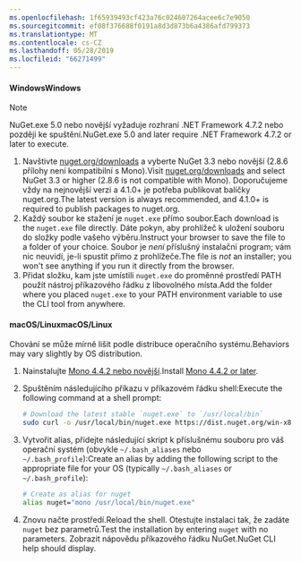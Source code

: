 ```yaml
---
ms.openlocfilehash: 1f65939493cf423a76c024607264acee6c7e9050
ms.sourcegitcommit: ef08f376688f0191a8d3d873b6a4386afd799373
ms.translationtype: MT
ms.contentlocale: cs-CZ
ms.lasthandoff: 05/28/2019
ms.locfileid: "66271499"
---
```

#### <a name="windows"></a><span data-ttu-id="e2474-101">Windows</span><span class="sxs-lookup"><span data-stu-id="e2474-101">Windows</span></span>

> [!Note]
> <span data-ttu-id="e2474-102">NuGet.exe 5.0 nebo novější vyžaduje rozhraní .NET Framework 4.7.2 nebo později ke spuštění.</span><span class="sxs-lookup"><span data-stu-id="e2474-102">NuGet.exe 5.0 and later require .NET Framework 4.7.2 or later to execute.</span></span>

1. <span data-ttu-id="e2474-103">Navštivte [nuget.org/downloads](https://nuget.org/downloads) a vyberte NuGet 3.3 nebo novější (2.8.6 přílohy není kompatibilní s Mono).</span><span class="sxs-lookup"><span data-stu-id="e2474-103">Visit [nuget.org/downloads](https://nuget.org/downloads) and select NuGet 3.3 or higher (2.8.6 is not compatible with Mono).</span></span> <span data-ttu-id="e2474-104">Doporučujeme vždy na nejnovější verzi a 4.1.0+ je potřeba publikovat balíčky nuget.org.</span><span class="sxs-lookup"><span data-stu-id="e2474-104">The latest version is always recommended, and 4.1.0+ is required to publish packages to nuget.org.</span></span>
1. <span data-ttu-id="e2474-105">Každý soubor ke stažení je `nuget.exe` přímo soubor.</span><span class="sxs-lookup"><span data-stu-id="e2474-105">Each download is the `nuget.exe` file directly.</span></span> <span data-ttu-id="e2474-106">Dáte pokyn, aby prohlížeč k uložení souboru do složky podle vašeho výběru.</span><span class="sxs-lookup"><span data-stu-id="e2474-106">Instruct your browser to save the file to a folder of your choice.</span></span> <span data-ttu-id="e2474-107">Soubor je *není* příslušný instalační program; vám nic neuvidí, je-li spustit přímo z prohlížeče.</span><span class="sxs-lookup"><span data-stu-id="e2474-107">The file is *not* an installer; you won't see anything if you run it directly from the browser.</span></span>
1. <span data-ttu-id="e2474-108">Přidat složku, kam jste umístili `nuget.exe` do proměnné prostředí PATH použít nástroj příkazového řádku z libovolného místa.</span><span class="sxs-lookup"><span data-stu-id="e2474-108">Add the folder where you placed `nuget.exe` to your PATH environment variable to use the CLI tool from anywhere.</span></span>

#### <a name="macoslinux"></a><span data-ttu-id="e2474-109">macOS/Linux</span><span class="sxs-lookup"><span data-stu-id="e2474-109">macOS/Linux</span></span>

<span data-ttu-id="e2474-110">Chování se může mírně lišit podle distribuce operačního systému.</span><span class="sxs-lookup"><span data-stu-id="e2474-110">Behaviors may vary slightly by OS distribution.</span></span>

1. <span data-ttu-id="e2474-111">Nainstalujte [Mono 4.4.2 nebo novější](http://www.mono-project.com/docs/getting-started/install/).</span><span class="sxs-lookup"><span data-stu-id="e2474-111">Install [Mono 4.4.2 or later](http://www.mono-project.com/docs/getting-started/install/).</span></span>

1. <span data-ttu-id="e2474-112">Spuštěním následujícího příkazu v příkazovém řádku shell:</span><span class="sxs-lookup"><span data-stu-id="e2474-112">Execute the following command at a shell prompt:</span></span>

    ```bash
    # Download the latest stable `nuget.exe` to `/usr/local/bin`
    sudo curl -o /usr/local/bin/nuget.exe https://dist.nuget.org/win-x86-commandline/latest/nuget.exe
    ```

1. <span data-ttu-id="e2474-113">Vytvořit alias, přidejte následující skript k příslušnému souboru pro váš operační systém (obvykle `~/.bash_aliases` nebo `~/.bash_profile`):</span><span class="sxs-lookup"><span data-stu-id="e2474-113">Create an alias by adding the following script to the appropriate file for your OS (typically `~/.bash_aliases` or `~/.bash_profile`):</span></span>

    ```bash
    # Create as alias for nuget
    alias nuget="mono /usr/local/bin/nuget.exe"
    ```

1. <span data-ttu-id="e2474-114">Znovu načte prostředí.</span><span class="sxs-lookup"><span data-stu-id="e2474-114">Reload the shell.</span></span>  <span data-ttu-id="e2474-115">Otestujte instalaci tak, že zadáte `nuget` bez parametrů.</span><span class="sxs-lookup"><span data-stu-id="e2474-115">Test the installation by entering `nuget` with no parameters.</span></span> <span data-ttu-id="e2474-116">Zobrazit nápovědu příkazového řádku NuGet.</span><span class="sxs-lookup"><span data-stu-id="e2474-116">NuGet CLI help should display.</span></span>
